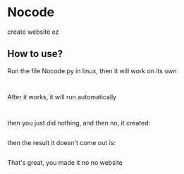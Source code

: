 # Nocode
create website ez
## How to use?
Run the file Nocode.py in linux, then it will work on its own
```
 
```
After it works, it will run automatically
```
 
```
then you just did nothing, and then no, it created:
```

```
then the result it doesn't come out is:
```

```
That's great, you made it no no website
